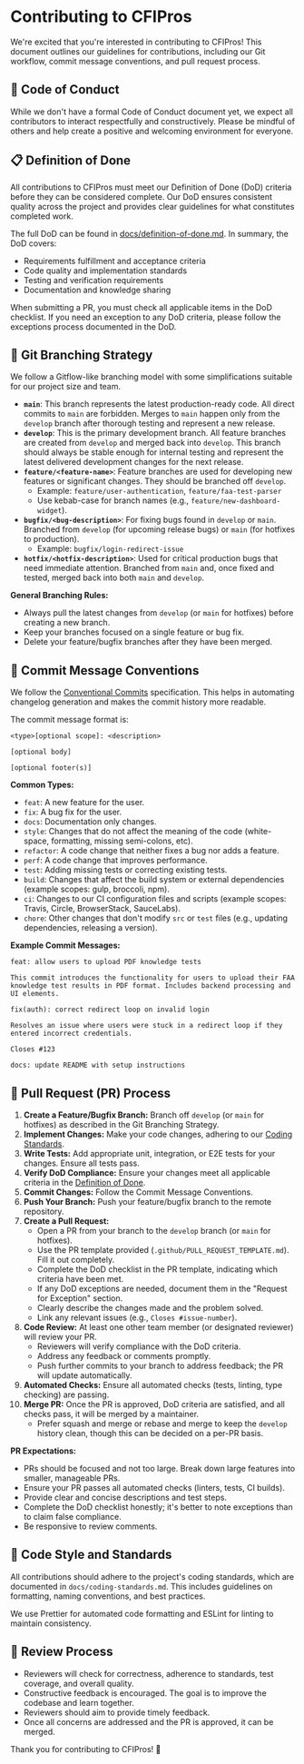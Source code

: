 # Contributing to CFIPros

We're excited that you're interested in contributing to CFIPros! This document outlines our guidelines for contributions, including our Git workflow, commit message conventions, and pull request process.

## 🤝 Code of Conduct

While we don't have a formal Code of Conduct document yet, we expect all contributors to interact respectfully and constructively. Please be mindful of others and help create a positive and welcoming environment for everyone.

## 📋 Definition of Done

All contributions to CFIPros must meet our Definition of Done (DoD) criteria before they can be considered complete. Our DoD ensures consistent quality across the project and provides clear guidelines for what constitutes completed work.

The full DoD can be found in [docs/definition-of-done.md](docs/definition-of-done.md). In summary, the DoD covers:

- Requirements fulfillment and acceptance criteria
- Code quality and implementation standards
- Testing and verification requirements
- Documentation and knowledge sharing

When submitting a PR, you must check all applicable items in the DoD checklist. If you need an exception to any DoD criteria, please follow the exceptions process documented in the DoD.

## 🌳 Git Branching Strategy

We follow a Gitflow-like branching model with some simplifications suitable for our project size and team.

- **`main`**: This branch represents the latest production-ready code. All direct commits to `main` are forbidden. Merges to `main` happen only from the `develop` branch after thorough testing and represent a new release.
- **`develop`**: This is the primary development branch. All feature branches are created from `develop` and merged back into `develop`. This branch should always be stable enough for internal testing and represent the latest delivered development changes for the next release.
- **`feature/<feature-name>`**: Feature branches are used for developing new features or significant changes. They should be branched off `develop`.
  - Example: `feature/user-authentication`, `feature/faa-test-parser`
  - Use kebab-case for branch names (e.g., `feature/new-dashboard-widget`).
- **`bugfix/<bug-description>`**: For fixing bugs found in `develop` or `main`. Branched from `develop` (for upcoming release bugs) or `main` (for hotfixes to production).
  - Example: `bugfix/login-redirect-issue`
- **`hotfix/<hotfix-description>`**: Used for critical production bugs that need immediate attention. Branched from `main` and, once fixed and tested, merged back into both `main` and `develop`.

**General Branching Rules:**

- Always pull the latest changes from `develop` (or `main` for hotfixes) before creating a new branch.
- Keep your branches focused on a single feature or bug fix.
- Delete your feature/bugfix branches after they have been merged.

## 💬 Commit Message Conventions

We follow the [Conventional Commits](https://www.conventionalcommits.org/en/v1.0.0/) specification. This helps in automating changelog generation and makes the commit history more readable.

The commit message format is:

```
<type>[optional scope]: <description>

[optional body]

[optional footer(s)]
```

**Common Types:**

- `feat`: A new feature for the user.
- `fix`: A bug fix for the user.
- `docs`: Documentation only changes.
- `style`: Changes that do not affect the meaning of the code (white-space, formatting, missing semi-colons, etc).
- `refactor`: A code change that neither fixes a bug nor adds a feature.
- `perf`: A code change that improves performance.
- `test`: Adding missing tests or correcting existing tests.
- `build`: Changes that affect the build system or external dependencies (example scopes: gulp, broccoli, npm).
- `ci`: Changes to our CI configuration files and scripts (example scopes: Travis, Circle, BrowserStack, SauceLabs).
- `chore`: Other changes that don't modify `src` or `test` files (e.g., updating dependencies, releasing a version).

**Example Commit Messages:**

```
feat: allow users to upload PDF knowledge tests

This commit introduces the functionality for users to upload their FAA knowledge test results in PDF format. Includes backend processing and UI elements.
```

```
fix(auth): correct redirect loop on invalid login

Resolves an issue where users were stuck in a redirect loop if they entered incorrect credentials.

Closes #123
```

```
docs: update README with setup instructions
```

## 🚀 Pull Request (PR) Process

1.  **Create a Feature/Bugfix Branch:** Branch off `develop` (or `main` for hotfixes) as described in the Git Branching Strategy.
2.  **Implement Changes:** Make your code changes, adhering to our [Coding Standards](docs/coding-standards.md).
3.  **Write Tests:** Add appropriate unit, integration, or E2E tests for your changes. Ensure all tests pass.
4.  **Verify DoD Compliance:** Ensure your changes meet all applicable criteria in the [Definition of Done](docs/definition-of-done.md).
5.  **Commit Changes:** Follow the Commit Message Conventions.
6.  **Push Your Branch:** Push your feature/bugfix branch to the remote repository.
7.  **Create a Pull Request:**
    - Open a PR from your branch to the `develop` branch (or `main` for hotfixes).
    - Use the PR template provided (`.github/PULL_REQUEST_TEMPLATE.md`). Fill it out completely.
    - Complete the DoD checklist in the PR template, indicating which criteria have been met.
    - If any DoD exceptions are needed, document them in the "Request for Exception" section.
    - Clearly describe the changes made and the problem solved.
    - Link any relevant issues (e.g., `Closes #issue-number`).
8.  **Code Review:** At least one other team member (or designated reviewer) will review your PR.
    - Reviewers will verify compliance with the DoD criteria.
    - Address any feedback or comments promptly.
    - Push further commits to your branch to address feedback; the PR will update automatically.
9.  **Automated Checks:** Ensure all automated checks (tests, linting, type checking) are passing.
10. **Merge PR:** Once the PR is approved, DoD criteria are satisfied, and all checks pass, it will be merged by a maintainer.
    - Prefer squash and merge or rebase and merge to keep the `develop` history clean, though this can be decided on a per-PR basis.

**PR Expectations:**

- PRs should be focused and not too large. Break down large features into smaller, manageable PRs.
- Ensure your PR passes all automated checks (linters, tests, CI builds).
- Provide clear and concise descriptions and test steps.
- Complete the DoD checklist honestly; it's better to note exceptions than to claim false compliance.
- Be responsive to review comments.

## 💅 Code Style and Standards

All contributions should adhere to the project's coding standards, which are documented in `docs/coding-standards.md`. This includes guidelines on formatting, naming conventions, and best practices.

We use Prettier for automated code formatting and ESLint for linting to maintain consistency.

## 👀 Review Process

- Reviewers will check for correctness, adherence to standards, test coverage, and overall quality.
- Constructive feedback is encouraged. The goal is to improve the codebase and learn together.
- Reviewers should aim to provide timely feedback.
- Once all concerns are addressed and the PR is approved, it can be merged.

Thank you for contributing to CFIPros! 🎉

